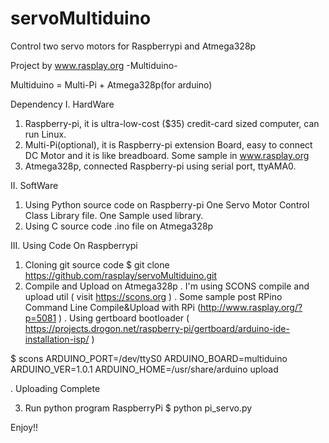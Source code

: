 servoMultiduino
===============

Control two servo motors for Raspberrypi and Atmega328p

Project by www.rasplay.org -Multiduino-

Multiduino = Multi-Pi + Atmega328p(for arduino)

Dependency
I. HardWare
 1. Raspberry-pi, it is ultra-low-cost ($35) credit-card sized computer, can run Linux.
 2. Multi-Pi(optional), it is Raspberry-pi extension Board, easy to connect DC Motor and it is like breadboard. Some sample in www.rasplay.org
 3. Atmega328p, connected Raspberry-pi using serial port, ttyAMA0.

II. SoftWare
 1. Using Python source code on Raspberry-pi
     One Servo Motor Control Class Library file.
     One Sample used library.
 2. Using C source code .ino file on Atmega328p

III. Using Code
 On Raspberrypi
 1. Cloning git source code
  $ git clone https://github.com/rasplay/servoMultiduino.git
 2. Compile and Upload on Atmega328p
  . I'm using SCONS compile and upload util ( visit https://scons.org )
  . Some sample post
      RPino Command Line Compile&Upload with RPi (http://www.rasplay.org/?p=5081 )
  . Using gertboard bootloader ( https://projects.drogon.net/raspberry-pi/gertboard/arduino-ide-installation-isp/ )

  $ scons ARDUINO_PORT=/dev/ttyS0 ARDUINO_BOARD=multiduino ARDUINO_VER=1.0.1 ARDUINO_HOME=/usr/share/arduino upload

  . Uploading Complete
 
 3. Run python program RaspberryPi 
  $ python pi_servo.py 

Enjoy!!

